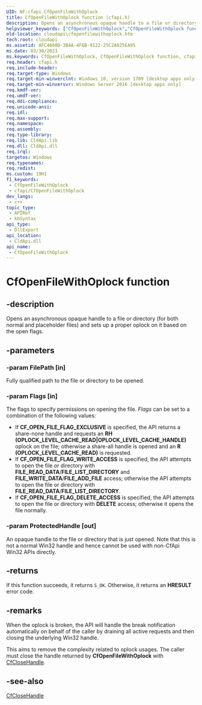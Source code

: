 ```yaml
---
UID: NF:cfapi.CfOpenFileWithOplock
title: CfOpenFileWithOplock function (cfapi.h)
description: Opens an asynchronous opaque handle to a file or directory (for both normal and placeholder files) and sets up a proper oplock on it based on the open flags.
helpviewer_keywords: ["CfOpenFileWithOplock","CfOpenFileWithOplock function","cfapi/CfOpenFileWithOplock","cloudApi.cfopenfilewithoplock"]
old-location: cloudapi\cfopenfilewithoplock.htm
tech.root: cloudapi
ms.assetid: AFC48080-3B4A-4F6B-9122-25C2A025EA95
ms.date: 03/30/2023
ms.keywords: CfOpenFileWithOplock, CfOpenFileWithOplock function, cfapi/CfOpenFileWithOplock, cloudApi.cfopenfilewithoplock
req.header: cfapi.h
req.include-header: 
req.target-type: Windows
req.target-min-winverclnt: Windows 10, version 1709 [desktop apps only]
req.target-min-winversvr: Windows Server 2016 [desktop apps only]
req.kmdf-ver: 
req.umdf-ver: 
req.ddi-compliance: 
req.unicode-ansi: 
req.idl: 
req.max-support: 
req.namespace: 
req.assembly: 
req.type-library: 
req.lib: CldApi.lib
req.dll: CldApi.dll
req.irql: 
targetos: Windows
req.typenames: 
req.redist: 
ms.custom: 19H1
f1_keywords:
 - CfOpenFileWithOplock
 - cfapi/CfOpenFileWithOplock
dev_langs:
 - c++
topic_type:
 - APIRef
 - kbSyntax
api_type:
 - DllExport
api_location:
 - CldApi.dll
api_name:
 - CfOpenFileWithOplock
---
```


# CfOpenFileWithOplock function

## -description

Opens an asynchronous opaque handle to a file or directory (for both normal and placeholder files) and sets up a proper oplock on it based on the open flags.

## -parameters

### -param FilePath [in]

Fully qualified path to the file or directory to be opened.

### -param Flags [in]

The flags to specify permissions on opening the file. *Flags* can be set to a combination of the following values:

- If **CF_OPEN_FILE_FLAG_EXCLUSIVE** is specified, the API returns a share-none handle and requests an **RH (OPLOCK_LEVEL_CACHE_READ|OPLOCK_LEVEL_CACHE_HANDLE)** oplock on the file; otherwise a share-all handle is opened and an **R (OPLOCK_LEVEL_CACHE_READ)** is requested.
- If **CF_OPEN_FILE_FLAG_WRITE_ACCESS** is specified, the API attempts to open the file or directory with **FILE_READ_DATA**/**FILE_LIST_DIRECTORY** and **FILE_WRITE_DATA**/**FILE_ADD_FILE** access; otherwise the API attempts to open the file or directory with **FILE_READ_DATA**/**FILE_LIST_DIRECTORY**.
- If **CF_OPEN_FILE_FLAG_DELETE_ACCESS** is specified, the API attempts to open the file or directory with **DELETE** access; otherwise it opens the file normally.

### -param ProtectedHandle [out]

An opaque handle to the file or directory that is just opened. Note that this is not a normal Win32 handle and hence cannot be used with non-CfApi Win32 APIs directly.

## -returns

If this function succeeds, it returns `S_OK`. Otherwise, it returns an **HRESULT** error code.

## -remarks

When the oplock is broken, the API will handle the break notification automatically on behalf of the caller by draining all active requests and then closing the underlying Win32 handle.  

This aims to remove the complexity related to oplock usages. The caller must close the handle returned by **CfOpenFileWithOplock** with [CfCloseHandle](nf-cfapi-cfclosehandle.md).

## -see-also

[CfCloseHandle](nf-cfapi-cfclosehandle.md)
